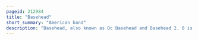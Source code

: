 ```yaml
---
pageid: 212984
title: "Basehead"
short_summary: "American band"
description: "Basehead, also known as Dc Basehead and Basehead 2. 0 is an american Alternative Rock Group founded in 1992 by Michael Ivey. Ivey serves as the Group's Songwriter and Leader, performing Vocals and various Instruments. Basehead's 1992 Debut Album, Play with Toys, was recorded at Ivey's Home with various Studio Musicians. Ivey formed a Touring Band for live Performances which contributed to basehead's second Album not in Kansas anymore. The current Lineup consists of Drummer Aaron Burroughs and bassist Brendan Ciotta of Ivey."
---
```

